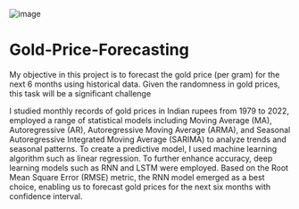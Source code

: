 ![image](https://github.com/prithimeenan/Gold-Price-Forecasting/assets/110339157/dde7faf9-396f-4ecf-974c-66b224ddd308)

# Gold-Price-Forecasting
My objective in this project is to forecast the gold price (per gram) for the next 6 months using historical data. Given the randomness in gold prices, this task will be a significant challenge

 I studied monthly records of gold prices in Indian rupees from 1979 to 2022, employed a range of statistical models including Moving Average (MA), Autoregressive (AR), Autoregressive Moving Average (ARMA), and Seasonal Autoregressive Integrated Moving Average (SARIMA) to analyze trends and seasonal patterns. To create a predictive model, I used machine learning algorithm such as linear regression. To further enhance accuracy, deep learning models such as RNN and LSTM were employed. Based on the Root Mean Square Error (RMSE) metric, the RNN model emerged as a best choice, enabling us to forecast gold prices for the next six months with confidence interval.
